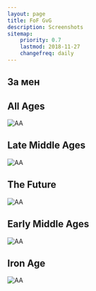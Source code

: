 ```yaml
---
layout: page
title: FoF GvG
description: Screenshots
sitemap:
    priority: 0.7
    lastmod: 2018-11-27
    changefreq: daily
---
```

## За мен

<h2 class="box align-center">All Ages</h2>

<span class="image fit"><img src="images/fof/AA.png" alt="AA"></span>

<h2 class="box align-center">Late Middle Ages</h2>

<span class="image fit"><img src="images/fof/lma.png" alt="AA"></span>

<h2 class="box align-center">The Future</h2>

<span class="image fit"><img src="images/fof/Future.png" alt="AA"></span>

<h2 class="box align-center">Early Middle Ages</h2>

<span class="image fit"><img src="images/fof/ema.png" alt="AA"></span>

<h2 class="box align-center">Iron Age</h2>

<span class="image fit"><img src="images/fof/IA.png" alt="AA"></span>